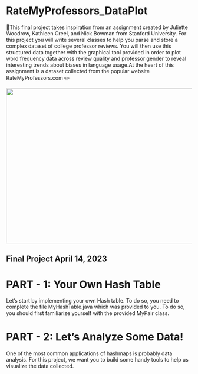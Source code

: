 # RateMyProfessors_DataPlot
📙This final project takes inspiration from an assignment created by Juliette Woodrow, Kathleen Creel, and
Nick Bowman from Stanford University.
For this project you will write several classes to help you parse and store a complex dataset of college
professor reviews. You will then use this structured data together with the graphical tool provided in order
to plot word frequency data across review quality and professor gender to reveal interesting trends about
biases in language usage.At the heart of this assignment is a dataset collected from the popular website RateMyProfessors.com ✏️

<img src="https://user-images.githubusercontent.com/113480613/236904002-f3f00d7c-53cb-451d-98e9-424b4b247f44.PNG" height="420" width="650">

## Final Project April 14, 2023
# PART - 1: Your Own Hash Table
Let’s start by implementing your own Hash table. To do so, you need to complete the file MyHashTable.java
which was provided to you. To do so, you should first familiarize yourself with the provided MyPair
class. 

# PART - 2: Let’s Analyze Some Data!
One of the most common applications of hashmaps is probably data analysis. For this project, we want
you to build some handy tools to help us visualize the data collected.
